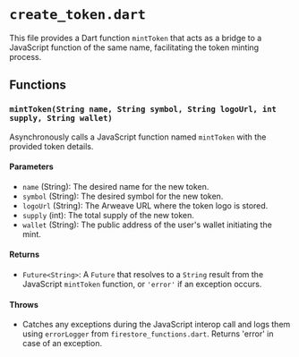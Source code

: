 # `create_token.dart`

This file provides a Dart function `mintToken` that acts as a bridge to a JavaScript function of the same name, facilitating the token minting process.

## Functions

### `mintToken(String name, String symbol, String logoUrl, int supply, String wallet)`

Asynchronously calls a JavaScript function named `mintToken` with the provided token details.

#### Parameters

* `name` (String): The desired name for the new token.
* `symbol` (String): The desired symbol for the new token.
* `logoUrl` (String): The Arweave URL where the token logo is stored.
* `supply` (int): The total supply of the new token.
* `wallet` (String): The public address of the user's wallet initiating the mint.

#### Returns

* `Future<String>`: A `Future` that resolves to a `String` result from the JavaScript `mintToken` function, or `'error'` if an exception occurs.

#### Throws

* Catches any exceptions during the JavaScript interop call and logs them using `errorLogger` from `firestore_functions.dart`. Returns 'error' in case of an exception.